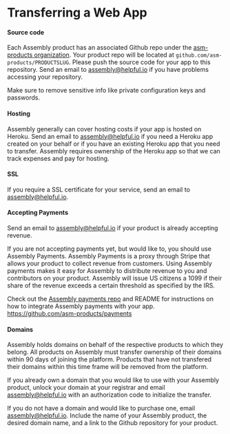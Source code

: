 # Transferring a Web App

#### Source code
Each Assembly product has an associated Github repo under the [asm-products organization](https://github.com/asm-products/). Your product repo will be located at `github.com/asm-products/PRODUCTSLUG`. Please push the source code for your app to this repository. Send an email to assembly@helpful.io if you have problems accessing your repository.

Make sure to remove sensitive info like private configuration keys and passwords.

#### Hosting
Assembly generally can cover hosting costs if your app is hosted on Heroku. Send an email to assembly@helpful.io if you need a Heroku app created on your behalf or if you have an existing Heroku app that you need to transfer. Assembly requires ownership of the Heroku app so that we can track expenses and pay for hosting.

#### SSL
If you require a SSL certificate for your service, send an email to assembly@helpful.io.

#### Accepting Payments
Send an email to assembly@helpful.io if your product is already accepting revenue.

If you are not accepting payments yet, but would like to, you should use Assembly Payments. Assembly Payments is a proxy through Stripe that allows your product to collect revenue from customers. Using Assembly payments makes it easy for Assembly to distribute revenue to you and contributors on your product. Assembly will issue US citizens a 1099 if their share of the revenue exceeds a certain threshold as specified by the IRS.

Check out the [Assembly payments repo](https://github.com/asm-products/payments
) and README for instructions on how to integrate Assembly payments with your app. https://github.com/asm-products/payments


#### Domains
Assembly holds domains on behalf of the respective products to which they belong. All products on Assembly must transfer ownership of their domains within 90 days of joining the platform. Products that have not transfered their domains within this time frame will be removed from the platform.

If you already own a domain that you would like to use with your Assembly product, unlock your domain at your registrar and email assembly@helpful.io with an authorization code to initialize the transfer.

If you do not have a domain and would like to purchase one, email assembly@helpful.io. Include the name of your Assembly product, the desired domain name, and a link to the Github repository for your product.

